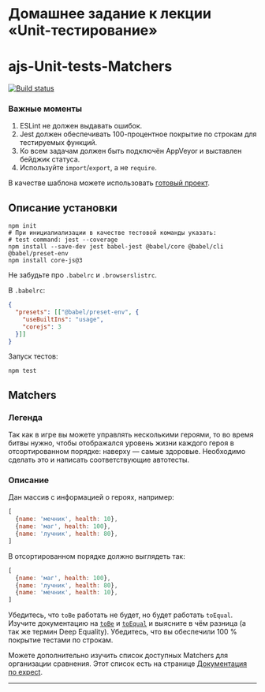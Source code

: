# Домашнее задание к лекции «Unit-тестирование»

# ajs-Unit-tests-Matchers
[![Build status](https://ci.appveyor.com/api/projects/status/i7d998k2khx4ry9g/branch/master?svg=true)](https://ci.appveyor.com/project/marinaustinovich/ajs-unit-tests-matchers/branch/master)



### **Важные моменты**

1. ESLint не должен выдавать ошибок.
2. Jest должен обеспечивать 100-процентное покрытие по строкам для тестируемых функций.
3. Ко всем задачам должен быть подключён AppVeyor и выставлен бейджик статуса.
4. Используйте `import`/`export`, а не `require`.

В качестве шаблона можете использовать [готовый проект](/ci-template).

## Описание установки

```shell
npm init
# При инициалиализации в качестве тестовой команды указать:
# test command: jest --coverage
npm install --save-dev jest babel-jest @babel/core @babel/cli @babel/preset-env
npm install core-js@3
```

Не забудьте про `.babelrc` и `.browserslistrc`.

В `.babelrc`:
```json
{
  "presets": [["@babel/preset-env", {
    "useBuiltIns": "usage",
    "corejs": 3
  }]]
}
```

Запуск тестов:
```shell
npm test
```

## Matchers

### Легенда

Так как в игре вы можете управлять несколькими героями, то во время битвы нужно, чтобы отображался уровень жизни каждого героя в отсортированном порядке: наверху — самые здоровые. Необходимо сделать это и написать соответствующие автотесты.

### Описание

Дан массив с информацией о героях, например:
```javascript
[
  {name: 'мечник', health: 10},
  {name: 'маг', health: 100},
  {name: 'лучник', health: 80},
]
```
В отсортированном порядке должно выглядеть так:
```javascript
[
  {name: 'маг', health: 100},
  {name: 'лучник', health: 80},
  {name: 'мечник', health: 10},
]
```

Убедитесь, что `toBe` работать не будет, но будет работать `toEqual`. Изучите документацию на [`toBe`]() и [`toEqual`]() и выясните в чём разница (а так же термин Deep Equality). Убедитесь, что вы обеспечили 100 % покрытие тестами по строкам.

Можете дополнительно изучить список доступных Matchers для организации сравнения. Этот список есть на странице [Документация по expect](https://jestjs.io/docs/ru/expect).

---
